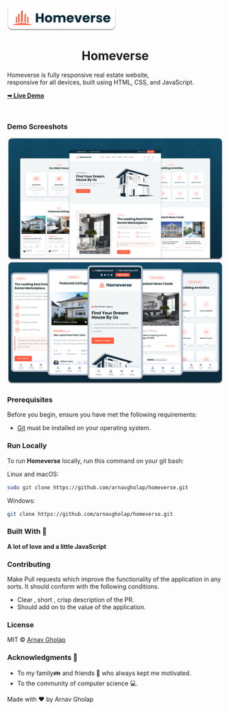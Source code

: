<img src="./readme-images/project-logo.png" />

  <h1 align="center">Homeverse</h1>

  Homeverse is fully responsive real estate website, <br />responsive for all devices, built using HTML, CSS, and JavaScript.

  <a href="https://arnavgholap.github.io/Homeverse/"><strong>➥ Live Demo</strong></a>

</div>

<br />

### Demo Screeshots

![homeverse Desktop Demo](./readme-images/desktop.png "Desktop Demo")
![homeverse Mobile Demo](./readme-images/mobile.png "Mobile Demo")

### Prerequisites

Before you begin, ensure you have met the following requirements:

* [Git](https://git-scm.com/downloads "Download Git") must be installed on your operating system.

### Run Locally

To run **Homeverse** locally, run this command on your git bash:

Linux and macOS:

```bash
sudo git clone https://github.com/arnavgholap/homeverse.git
```

Windows:

```bash
git clone https://github.com/arnavgholap/homeverse.git
```
### Built With 🎯
**A lot of love and a little JavaScript**

### Contributing 

Make Pull requests which improve the functionality of the application in any sorts. It should conform with the following conditions. 
* Clear , short , crisp description of the PR. 
* Should add on to the value of the application.

### License

MIT © [Arnav Gholap](https://github.com/arnavgholap)

### Acknowledgments 💖

* To my family👪  and friends 👫 who always kept me motivated.
* To the community of computer science 💻.

Made with ❤ by Arnav Gholap
